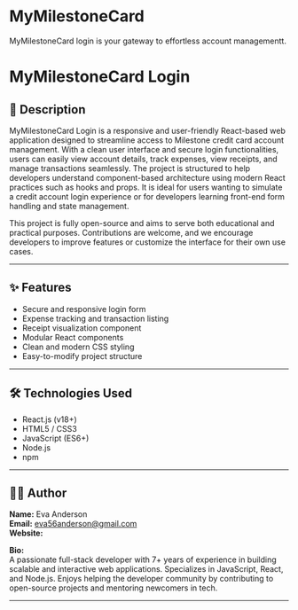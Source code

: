 # MyMilestoneCard
MyMilestoneCard login is your gateway to effortless account managementt.
# MyMilestoneCard Login

## 📌 Description

MyMilestoneCard Login is a responsive and user-friendly React-based web application designed to streamline access to Milestone credit card account management. With a clean user interface and secure login functionalities, users can easily view account details, track expenses, view receipts, and manage transactions seamlessly. The project is structured to help developers understand component-based architecture using modern React practices such as hooks and props. It is ideal for users wanting to simulate a credit account login experience or for developers learning front-end form handling and state management.

This project is fully open-source and aims to serve both educational and practical purposes. Contributions are welcome, and we encourage developers to improve features or customize the interface for their own use cases.

---

## ✨ Features

- Secure and responsive login form
- Expense tracking and transaction listing
- Receipt visualization component
- Modular React components
- Clean and modern CSS styling
- Easy-to-modify project structure

---

## 🛠 Technologies Used

- React.js (v18+)
- HTML5 / CSS3
- JavaScript (ES6+)
- Node.js
- npm

---

## 👨‍💻 Author

**Name:** Eva Anderson  
**Email:** eva56anderson@gmail.com  
**Website:**  

**Bio:**  
A passionate full-stack developer with 7+ years of experience in building scalable and interactive web applications. Specializes in JavaScript, React, and Node.js. Enjoys helping the developer community by contributing to open-source projects and mentoring newcomers in tech.

---


